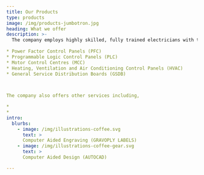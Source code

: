 ```yaml
---
title: Our Products
type: products
image: /img/products-jumbotron.jpg
heading: What we offer
description: >-
  The company employs highly skilled, fully trained electricians with the specialist technical knowledge to manufacture:
 
* Power Factor Control Panels (PFC)
* Programmable Logic Control Panels (PLC)
* Motor Control Centres (MCC)
* Heating, Ventilation and Air Conditioning Control Panels (HVAC)
* General Service Distribution Boards (GSDB)

 

The company also offers other services including,

* 
* 
intro:
  blurbs:
    - image: /img/illustrations-coffee.svg
      text: >
      Computer Aided Engraving (GRAVOPLY LABELS)
    - image: /img/illustrations-coffee-gear.svg
      text: >
      Computer Aided Design (AUTOCAD)

---
```

